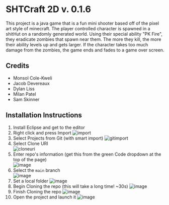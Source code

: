 

# SHTCraft 2D v. 0.1.6

This project is a java game that is a fun mini shooter based off of the pixel art style of minecraft. The player controlled character is spawned in a shitHut on a randomly generated world. Using their special ability "PK Fire", they eradicate zombies that spawn near them. The more they kill, the more their ability levels up and gets larger. If the character takes too much damage from the zombies, the game ends and fades to a game over screen. 

## Credits
- Monsol Cole-Kweli
- Jacob Devereaux
- Dylan Liss
- Milan Patel
- Sam Skinner

## Installation Instructions
1. Install Eclipse and get to the editor
1. Right click and press Import
![import](https://github.com/9291Sam/sh_tcraft25d/assets/25729215/6dd0e88e-0279-4545-b39f-34d518b0d63f)
1. Select Projects from Git (with smart import)
![gitimport](https://github.com/9291Sam/sh_tcraft25d/assets/25729215/189d25de-a4fc-47ae-823c-c16462f9ee08)
1. Select Clone URI <br>
![cloneuri](https://github.com/9291Sam/sh_tcraft25d/assets/25729215/418f205c-6b9d-4cda-9f34-a8f8640b577a)
1. Enter repo's information (get this from the green Code dropdown at the top of the page) <br>
![image](https://github.com/9291Sam/sh_tcraft25d/assets/25729215/0d554471-48fe-4f29-b8e3-010b6fc41e44)
1. Select the `main` branch <br>
![image](https://github.com/9291Sam/sh_tcraft25d/assets/25729215/41d7dd0c-7096-4f94-a1d0-49f2cf2ec84d)
1. Set a local folder
![image](https://github.com/9291Sam/sh_tcraft25d/assets/25729215/482e0c29-53a5-4660-8f6a-eabb5fe78148)
1. Begin Cloning the repo (this will take a long time! ~30s)
![image](https://github.com/9291Sam/sh_tcraft25d/assets/25729215/68190fbb-ebd3-4642-95d7-53df4c8e368f)
1. Finish Cloning the repo
![image](https://github.com/9291Sam/sh_tcraft25d/assets/25729215/29007d1e-1efc-477c-9c95-271a18490fee)
1. Open the project and launch it
![image](https://github.com/9291Sam/sh_tcraft25d/assets/25729215/152da741-c98e-4b70-bc94-4d24be574744)
